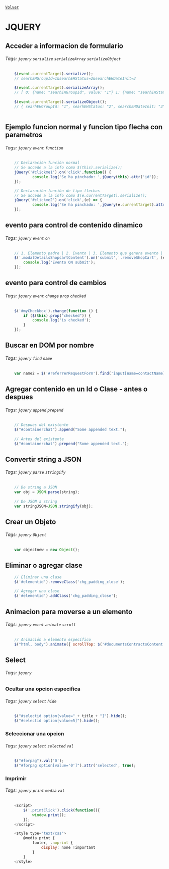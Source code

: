 ﻿[`Volver`](../index.html)

# JQUERY

## Acceder a informacion de formulario
###### Tags: `jquery` `serialize` `serializeArray` `serializeObject`

```js	
    $(event.currentTarget).serialize();
    // searhEHGroupId=1&searhEHStatus=2&searchEHDateInit=3
	
    $(event.currentTarget).serializeArray();
    // [ 0: {name: "searhEHGroupId", value: "1"} 1: {name: "searhEHStatus", value: "2"} 2: {name: "searchEHDateInit", value: "3"} ]
	
    $(event.currentTarget).serializeObject();
    // { searhEHGroupId: "1", searhEHStatus: "2", searchEHDateInit: "3"}
	
```


## Ejemplo funcion normal y funcion tipo flecha con parametros
###### Tags: `jquery` `event` `function`

```js	
    // Declaración función normal
    // Se accede a la info como $(this).serialize();
    jQuery('#clickme1').on('click',function() {
            console.log('Se ha pinchado: ',jQuery(this).attr('id'));
    });

    // Declaración función de tipo flechas
    // Se accede a la info como $(e.currentTarget).serialize();
    jQuery('#clickme2').on('click',(e) => {
            console.log('Se ha pinchado: ',jQuery(e.currentTarget).attr('id'));
    });
```


## evento para control de contenido dinamico 
###### Tags: `jquery` `event` `on`

```js	
    // 1. Elemento padre | 2. Evento | 3. Elemento que genera evento | 4. Función
    $('.modalDetailsShopcartContent').on('submit','.removeShopCart', (e) => {
        console.log('Evento ON submit');
    });
```


## evento para control de cambios
###### Tags: `jquery` `event` `change` `prop` `checked`

```js	
    $('#myCheckbox').change(function () {
        if ($(this).prop("checked")) {
            console.log('is checked');
        }
    });
```

## Buscar en DOM por nombre
###### Tags: `jquery` `find` `name`

```js	
    var name2 = $('#referrerRequestForm').find('input[name=contactName]').val();
```

## Agregar contenido en un Id o Clase - antes o despues
###### Tags: `jquery` `append` `prepend`
```js
	// Despues del existente 
	$("#containerchat").append("Some appended text."); 
	
	// Antes del existente 
	$("#containerchat").prepend("Some appended text."); 
```

## Convertir string a JSON
###### Tags: `jquery` `parse` `stringify`
```js
	// De string a JSON
	var obj = JSON.parse(string); 
	
	// De JSON a string
	var stringJSON=JSON.stringify(obj); 
```

## Crear un Objeto
###### Tags: `jquery` `Object`
```js
	var objectnew = new Object(); 
```

## Eliminar o agregar clase
```js
	// Eliminar una clase 
	$('#elementid').removeClass('chg_padding_close');  
	
	// Agregar una clase 
	$('#elementid').addClass('chg_padding_close');  
```


## Animacion para moverse a un elemento
###### Tags: `jquery` `event` `animate` `scroll`

```js	
    // Animación a elemento específico
    $("html, body").animate({ scrollTop: $('#documentsContractsContent').offset().top - 50 }, 1000);
```


## Select
###### Tags: `jquery`

### Ocultar una opcion especifica
###### Tags: `jquery` `select` `hide`

```js	
    $("#selectid option[value=" + title + "]").hide();
    $("#selectid option[value=5]").hide();
```

### Seleccionar una opcion
###### Tags: `jquery` `select` `selected` `val`

```js	
    $("#forpag").val('0');
    $("#forpag option[value='0']").attr('selected', true);
```


### Imprimir 
###### Tags: `jquery` `print` `media` `val`

```js	
    <script>
        $('.printClick').click(function(){
            window.print();
        });
	</script>

	<style type="text/css">
		@media print {
			footer, .noprint {  
				display: none !important
			}
		}
	</style>
```